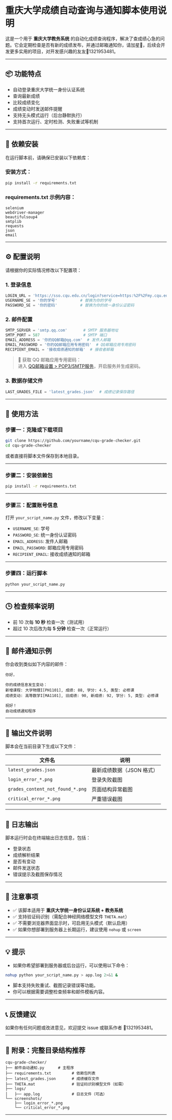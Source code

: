 # 重庆大学成绩自动查询与通知脚本使用说明

这是一个用于 **重庆大学教务系统** 的自动化成绩查询程序，解决了查成绩心急的问题。它会定期检查是否有新的成绩发布，并通过邮箱通知你，请加星🌟，后续会开发更多实用的项目，对开发感兴趣的友友🐧1321953481。

---

## 📦 功能特点

- 自动登录重庆大学统一身份认证系统
- 查询最新成绩
- 比较成绩变化
- 成绩变动时发送邮件提醒
- 支持无头模式运行（后台静默执行）
- 支持首次运行、定时检测、失败重试等机制

---

## 🧩 依赖安装

在运行脚本前，请确保已安装以下依赖库：

### 安装方式：

```bash
pip install -r requirements.txt
```

### requirements.txt 示例内容：

```
selenium
webdriver-manager
beautifulsoup4
smtplib
requests
json
email
```

---

## ⚙️ 配置说明

请根据你的实际情况修改以下配置项：

### 1. 登录信息

```python
LOGIN_URL = 'https://sso.cqu.edu.cn/login?service=https:%2F%2Fmy.cqu.edu.cn%2Fauthserver%2Fauthentication%2Fcas'
USERNAME_SE = '你的学号'          # 替换为你的学号
PASSWORD_SE = '你的密码'          # 替换为你的统一身份认证密码
```

### 2. 邮件配置

```python
SMTP_SERVER = 'smtp.qq.com'       # SMTP 服务器地址
SMTP_PORT = 587                   # SMTP 端口
EMAIL_ADDRESS = '你的QQ邮箱@qq.com'  # 发件人邮箱
EMAIL_PASSWORD = '你的QQ邮箱应用专用密码'  # QQ邮箱应用专用密码
RECIPIENT_EMAIL = '接收成绩通知的邮箱'  # 接收者邮箱
```

> 🔐 获取 QQ 邮箱应用专用密码：  
> 进入 [QQ邮箱设置 > POP3/SMTP服务](https://mail.qq.com/)，开启服务并生成密码。

### 3. 数据存储文件

```python
LAST_GRADES_FILE = 'latest_grades.json'  # 成绩记录保存路径
```

---

## 🚀 使用方法

### 步骤一：克隆或下载项目

```bash
git clone https://github.com/yourname/cqu-grade-checker.git
cd cqu-grade-checker
```

或者直接将脚本文件保存到本地目录。

---

### 步骤二：安装依赖包

```bash
pip install -r requirements.txt
```

---

### 步骤三：配置账号信息

打开 `your_script_name.py` 文件，修改以下变量：

- `USERNAME_SE`: 学号
- `PASSWORD_SE`: 统一身份认证密码
- `EMAIL_ADDRESS`: 发件人邮箱
- `EMAIL_PASSWORD`: 邮箱应用专用密码
- `RECIPIENT_EMAIL`: 接收成绩通知的邮箱

---

### 步骤四：运行脚本

```bash
python your_script_name.py
```

---

## 🕒 检查频率说明

- 前 10 次每 **10 秒** 检查一次（测试用）
- 超过 10 次后改为每 **5 分钟** 检查一次（正常运行）

---

## 📨 邮件通知示例

你会收到类似如下内容的邮件：

```
你好，

你的成绩信息发生变动：
新增课程: 大学物理I[PH1101], 成绩: 88, 学分: 4.5, 类型: 必修课
成绩变动: 高等数学I[MA1101], 旧成绩: 90, 新成绩: 92, 学分: 5, 类型: 必修课

祝好！
自动成绩通知程序
```

---

## 📁 输出文件说明

脚本会在当前目录下生成以下文件：

| 文件名 | 说明 |
|--------|------|
| `latest_grades.json` | 最新成绩数据（JSON 格式） |
| `login_error_*.png` | 登录失败截图 |
| `grades_content_not_found_*.png` | 页面结构异常截图 |
| `critical_error_*.png` | 严重错误截图 |

---

## 🧪 日志输出

脚本运行时会在终端输出日志信息，包括：

- 登录状态
- 成绩解析结果
- 是否有变动
- 邮件发送状态
- 错误提示及截图保存情况

---

## 📌 注意事项

- ✅ 该脚本适用于 **重庆大学统一身份认证系统 + 教务系统**
- ✅ 支持验证码识别（需配合神经网络模型文件 `THETA.mat`）
- ✅ 不需要浏览器界面显示时，可启用无头模式（默认启用）
- ✅ 如果你想部署到服务器上长期运行，建议使用 `nohup` 或 `screen`

---

## 💡 提示

- 如果你希望部署到服务器或后台运行，可以使用以下命令：

```bash
nohup python your_script_name.py > app.log 2>&1 &
```

- 脚本支持失败重试、截图记录错误等功能。
- 你可以根据需要调整检查频率和邮件模板内容。

---

## 📞 反馈建议

如果你有任何问题或改进意见，欢迎提交 issue 或联系作者 🐧1321953481。

--- 

## 📎 附录：完整目录结构推荐

```
cqu-grade-checker/
├── 邮件自动通知.py      # 主程序
├── requirements.txt         # 依赖包列表
├── latest_grades.json       # 成绩缓存文件
├── THETA.mat                # 验证码识别模型文件（如需）
├── logs/
│   ├── app.log              # 日志文件（可选）
└── screenshots/
    ├── login_error_*.png
    └── critical_error_*.png
```

---

